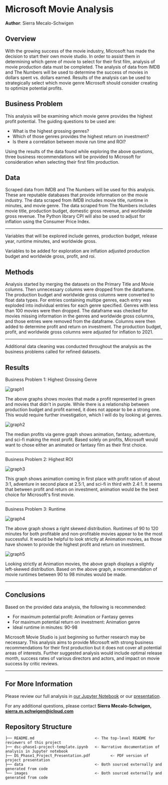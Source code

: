 # Microsoft Movie Analysis

**Author**: Sierra Mecalo-Schwigen

## Overview

With the growing success of the movie industry, Microsoft has made the decision to start their own movie studio. In order to assist them in determining which genre of movie to select for their first film, analysis of movie production data must be completed. The analysis of data from IMDB and The Numbers will be used to determine the success of movies in dollars spent vs. dollars earned. Results of the analysis can be used to strategically select which movie genre Microsoft should consider creating to optimize potential profits.

## Business Problem

This analysis will be examining which movie genre provides the highest profit potential. The guiding questions to be used are:
* What is the highest grossing genres?
* Which of those genres provides the highest return on investment?
* Is there a correlation between movie run time and ROl?

Using the results of the data found while exploring the above questions, three business recommendations will be provided to Microsoft for consideration when selecting their first film production.

## Data

Scraped data from IMDB and The Numbers will be used for this analysis. These are reputable databases that provide information on the movie industry. The data scraped from IMDB includes movie title, runtime in minutes, and movie genre. The data scraped from The Numbers includes movie title, production budget, domestic gross revenue, and worldwide gross revenue. The Python library CPI will also be used to adjust for inflation using the Consumer Price Index.
***
Variables that will be explored include genres, production budget, release year, runtime minutes, and worldwide gross. 

Variables to be added for exploration are inflation adjusted production budget and worldwide gross, profit, and roi.

## Methods

Analysis started by merging the datasets on the Primary Title and Movie columns. Then unnecessary columns were dropped from the dataframe. The production budget and worldwide gross columns were converted to float data types. For entries containing multipe genres, each entry was exploded into individual entries for each genre specified. Genres with less than 100 movies were then dropped. The dataframe was checked for movies missing information in the genres and worldwide gross columns, and those entries were removed from the dataframe. Columns were then added to determine profit and return on investment. The production budget, profit, and worldwide gross columns were adjusted for inflation to 2021.

***
Additional data cleaning was conducted throughout the analysis as the business problems called for refined datasets.

## Results

Business Problem 1: Highest Grossing Genre

![graph1](./images/Profit_vs_budget.png)

The above graphs shows movies that made a profit represented in green and movies that didn't in purple. While there is a relationship between production budget and profit earned, it does not appear to be a strong one. This would require further investigation, which I will do by looking at genres.

![graph2](./images/MedProf_vs_budget.png)

The median profits via genre graph shows animation, fantasy, adventure, and sci-fi making the most profit. Based solely on profits, Microsoft would want to chose either an animated or fantasy film as their first choice.

***
Business Problem 2: Highest ROI

![graph3](./images/Medianratio_vs_genre.png)

This graph shows animation coming in first place with profit ration of about 3:1, adventure in second place at 2.5:1, and sci-fi in third with 2.4:1. It seems that between profit and return on investment, animation would be the best choice for Microsoft's first movie.

***
Business Problem 3: Runtime

![graph4](./images/Prof_vs_Noprof_RT.png)

The above graph shows a right skewed distribution. Runtimes of 90 to 120 minutes for both profitable and non-profitable movies appear to be the most successful. It would be helpful to look strictly at Animation movies, as those have showen to provide the highest profit and return on investment.

![graph5](./images/Prof_vs_Noprof_Ani_RT.png)

Looking strictly at Animation movies, the above graph displays a slightly left-skewed distribution. Based on the above graph, a recommendation of movie runtimes between 90 to 98 minutes would be made.
***

## Conclusions

Based on the provided data analysis, the following is recommended:
* For maximum potential profit: Animation or Fantasy genres
* For maximum potential return on investment: Animation genre
* Ideal runtime in minutes: 90-98

Microsoft Movie Studio is just beginning so further research may be necessary. This analysis aims to provide Microsoft with strong business recommendations for their first production but it does not cover all potential areas of interests. Further suggested analysis would include optimal release month, success rates of various directors and actors, and impact on movie success by critic reviews.
***

## For More Information

Please review our full analysis in [our Jupyter Notebook](./dsc-phase1-project-template.ipynb) or our [presentation](./DS_Phase1_Project_Presentation.pdf).

For any additional questions, please contact **Sierra Mecalo-Schwigen, sierra.m.schwigen@icloud.com**

## Repository Structure

```
├── README.md                           <- The top-level README for reviewers of this project
├── dsc-phase1-project-template.ipynb   <- Narrative documentation of analysis in Jupyter notebook
├── DS_Phase1_Project_Presentation.pdf         <- PDF version of project presentation
├── data                                <- Both sourced externally and generated from code
└── images                              <- Both sourced externally and generated from code
```
